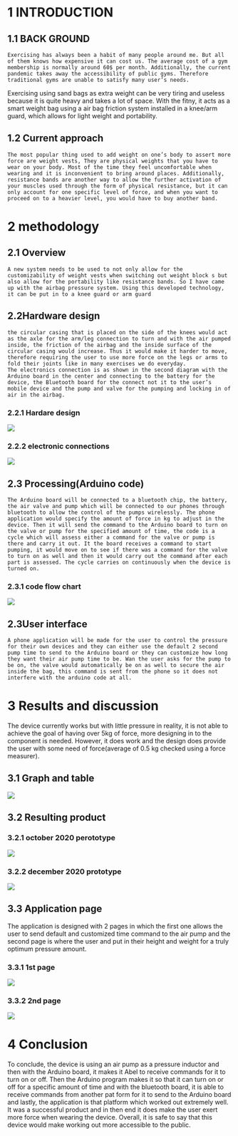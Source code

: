 # 1 INTRODUCTION

## 1.1 BACK GROUND
	Exercising has always been a habit of many people around me. But all of them knows how expensive it can cost us. The average cost of a gym membership is normally around 60$ per month. Additionally, the current pandemic takes away the accessibility of public gyms. Therefore traditional gyms are unable to satisfy many user’s needs.

Exercising using sand bags as extra weight can be very tiring and useless because it is quite heavy and takes a lot of space. With the fitny, it acts as a smart weight bag using a air bag friction system installed in a knee/arm guard, which allows for light weight and portability.



## 1.2 Current approach
	The most popular thing used to add weight on one’s body to assert more force are weight vests, They are physical weights that you have to wear on your body. Most of the time they feel uncomfortable when wearing and it is inconvenient to bring around places. Additionally, resistance bands are another way to allow the further activation of your muscles used through the form of physical resistance, but it can only account for one specific level of force, and when you want to proceed on to a heavier level, you would have to buy another band. 
	
# 2 methodology
## 2.1 Overview
	A new system needs to be used to not only allow for the customizability of weight vests when switching out weight block s but also allow for the portability like resistance bands. So I have came up with the airbag pressure system. Using this developed technology, it can be put in to a knee guard or arm guard 
## 2.2Hardware design
	the circular casing that is placed on the side of the knees would act as the axle for the arm/leg connection to turn and with the air pumped inside, the friction of the airbag and the inside surface of the circular casing would increase. Thus it would make it harder to move, therefore requiring the user to use more force on the legs or arms to fold their joints like in many exercises we do everyday.
	The electronics connection is as shown in the second diagram with the Arduino board in the center and connecting to the battery for the device, the Bluetooth board for the connect not it to the user’s mobile device and the pump and valve for the pumping and locking in of air in the airbag. 
### 2.2.1 Hardare design
![](https://github.com/PheromG/pheromg.github.io/blob/master/Screen%20Shot%202020-12-29%20at%2010.46.35%20AM.png)
### 2.2.2 electronic connections
![](https://github.com/PheromG/pheromg.github.io/blob/master/Screen%20Shot%202020-12-29%20at%2010.43.04%20AM.png)

## 2.3 Processing(Arduino code)
	The Arduino board will be connected to a bluetooth chip, the battery, the air valve and pump which will be connected to our phones through bluetooth to allow the control of the pumps wirelessly. The phone application would specify the amount of force in kg to adjust in the device. Then it will send the command to the Arduino board to turn on the valve or pump for the specified amount of time, the code is a cycle which will assess either a command for the valve or pump is there and carry it out. It the board receives a command to start pumping, it would move on to see if there was a command for the valve to turn on as well and then it would carry out the command after each part is assessed. The cycle carries on continuously when the device is turned on. 
### 2.3.1 code flow chart
![](https://github.com/PheromG/pheromg.github.io/blob/master/Screen%20Shot%202020-12-29%20at%2010.44.46%20AM.png)

 ## 2.3User interface
	A phone application will be made for the user to control the pressure for their own devices and they can either use the default 2 second pump time to send to the Arduino board or they can customize how long they want their air pump time to be. Wan the user asks for the pump to be on, the valve would automatically be on as well to secure the air inside the bag, this command is sent from the phone so it does not interfere with the arduino code at all.

# 3 Results and discussion	
The device currently works but with little pressure in reality, it is not able to achieve the goal of having over 5kg of force, more designing in to the component is needed. However, it does work and the design does provide the user with some need of force(average of 0.5 kg checked using a force measurer).

## 3.1 Graph and table 
![](https://github.com/PheromG/pheromg.github.io/blob/master/Screen%20Shot%202021-02-05%20at%202.30.37%20PM.png)

## 3.2 Resulting product
### 3.2.1 october 2020 perototype
![](https://github.com/PheromG/pheromg.github.io/blob/master/28b8e916ceacc891419d7c5676dff0c.jpg)

### 3.2.2 december 2020 prototype
![](https://github.com/PheromG/pheromg.github.io/blob/master/Screen%20Shot%202021-02-05%20at%202.26.41%20PM%201.png)











## 3.3 Application page 
 
The application is designed with 2 pages in which the first one allows the user to send default and customized time command to the air pump and the second page is where the user and put in their height and weight for a truly optimum pressure amount.
### 3.3.1 1st page
![](https://github.com/PheromG/pheromg.github.io/blob/master/32f702175dfeca4d6abb34ec4c90701.jpg)
### 3.3.2 2nd page
![](https://github.com/PheromG/pheromg.github.io/blob/master/01f5820053f390a9daed240dbc50f1b.jpg)






 






# 4 Conclusion
To conclude, the device is using an air pump as a pressure inductor and then with the Arduino board, it makes it Abel to receive commands for it to turn on or off. Then the Arduino program makes it so that it can turn on or off for a specific amount of time and with the bluetooth board, it is able to receive commands from another pat form for it to send to the Arduino board and lastly, the application is that platform which worked out extremely well. It was a successful product and in then end it does make the user exert more force when wearing the device. Overall, it is safe to say that this device would make working out more accessible to the public.
